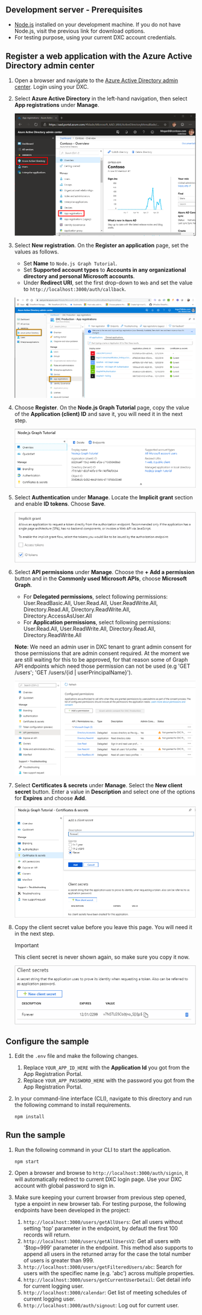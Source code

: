 ## Development server - Prerequisites

- [Node.js](https://nodejs.org) installed on your development machine. If you do not have Node.js, visit the previous link for download options.
- For testing purpose, using your current DXC account credentials.

## Register a web application with the Azure Active Directory admin center

1. Open a browser and navigate to the [Azure Active Directory admin center](https://aad.portal.azure.com). Login using your DXC.

1. Select **Azure Active Directory** in the left-hand navigation, then select **App registrations** under **Manage**.

    ![A screenshot of the App registrations ](/images/aad-portal-app-registrations.png)

1. Select **New registration**. On the **Register an application** page, set the values as follows.

    - Set **Name** to `Node.js Graph Tutorial`.
    - Set **Supported account types** to **Accounts in any organizational directory and personal Microsoft accounts**.
    - Under **Redirect URI**, set the first drop-down to `Web` and set the value to `http://localhost:3000/auth/callback`.

    ![A screenshot of the Register an application page](/images/app-registration.png)

1. Choose **Register**. On the **Node.js Graph Tutorial** page, copy the value of the **Application (client) ID** and save it, you will need it in the next step.

    ![A screenshot of the application ID of the new app registration](/images/aad-application-id.png)

1. Select **Authentication** under **Manage**. Locate the **Implicit grant** section and enable **ID tokens**. Choose **Save**.

    ![A screenshot of the Implicit grant section](/images/aad-implicit-grant.png)

1. Select **API permissions** under **Manage**. Choose the **+ Add a permission** button and in the **Commonly used Microsoft APIs**, choose **Microsoft Graph**.
    - For **Delegated permissions**, select following permissions: User.ReadBasic.All, User.Read.All, User.ReadWrite.All, Directory.Read.All, Directory.ReadWrite.All, Directory.AccessAsUser.All
    - For **Application permissions**, select following permissions: User.Read.All, User.ReadWrite.All, Directory.Read.All, Directory.ReadWrite.All

    **Note**: We need an admin user in DXC tenant to grant admin consent for those permissions that are admin consent required. At the moment we are still waiting for this to be approved, for that reason some of Graph API endpoints which need those permission can not be used (e.g 'GET /users'; 'GET /users/{id | userPrincipalName}').

    ![A screenshot of the Implicit grant section](/images/request_permission.png)

1. Select **Certificates & secrets** under **Manage**. Select the **New client secret** button. Enter a value in **Description** and select one of the options for **Expires** and choose **Add**.

    ![A screenshot of the Add a client secret dialog](/images/aad-new-client-secret.png)

1. Copy the client secret value before you leave this page. You will need it in the next step.

    > [!IMPORTANT]
    > This client secret is never shown again, so make sure you copy it now.

    ![A screenshot of the newly added client secret](/images/aad-copy-client-secret.png)

## Configure the sample

1. Edit the `.env` file and make the following changes.
    1. Replace `YOUR_APP_ID_HERE` with the **Application Id** you got from the App Registration Portal.
    1. Replace `YOUR_APP_PASSWORD_HERE` with the password you got from the App Registration Portal.
1. In your command-line interface (CLI), navigate to this directory and run the following command to install requirements.

    ```Shell
    npm install
    ```

## Run the sample

1. Run the following command in your CLI to start the application.

    ```Shell
    npm start
    ```

1. Open a browser and browse to `http://localhost:3000/auth/signin`, it will automatically redirect to current DXC login page. Use your DXC account with global password to sign in.
1. Make sure keeping your current browser from previous step opened, type a enpoint in new browser tab. For testing purpose, the following endpoints have been developed in the project:
    1. `http://localhost:3000/users/getAllUsers`: Get all users without setting 'top' parameter in the endpoint, by defautl the first 100 records will return.
    1. `http://localhost:3000/users/getAllUsersV2`: Get all users with '$top=999' parameter in the endpoint. This method also supports to append all users in the returned array for the case the total number of users is greater than 999.
    1. `http://localhost:3000/users/getFilteredUsers/abc`: Search for users with the specifiec name (e.g. 'abc') across multiple properties.
    1. `http://localhost:3000/users/getCurrentUserDetail`: Get detail info for current logging user.
    1. `http://localhost:3000/calendar`: Get list of meeting schedules of current logging user.
    1. `http://localhost:3000/auth/signout`: Log out for current user.